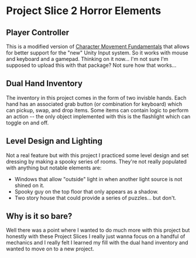 # Project Slice 2 Horror Elements
 
## Player Controller
This is a modified version of [Character Movement Fundamentals](https://assetstore.unity.com/packages/tools/physics/character-movement-fundamentals-144966) that allows for better support for the "new" Unity Input system. So it works with mouse and keyboard and a gamepad. Thinking on it now... I'm not sure I'm supposed to upload this with that package? Not sure how that works...

## Dual Hand Inventory
The inventory in this project comes in the form of two invisble hands. Each hand has an associated grab button (or combination for keyboard) which can pickup, swap, and drop items. Some items can contain logic to perform an action -- the only object implemented with this is the flashlight which can toggle on and off.

## Level Design and Lighting
Not a real feature but with this project I practiced some level design and set dressing by making a spooky series of rooms. They're not really populated with anything but notable elements are:
* Windows that allow "outside" light in when another light source is not shined on it.
* Spooky guy on the top floor that only appears as a shadow.
* Two story house that could provide a series of puzzles... but don't.

## Why is it so bare?
Well there was a point where I wanted to do much more with this project but honestly with these Project Slices I really just wanna focus on a handful of mechanics and I really felt I learned my fill with the dual hand inventory and wanted to move on to a new project.
